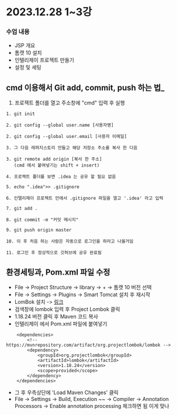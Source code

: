 # 2023.12.28 1~3강

### 수업 내용 
- JSP 개요
- 톰캣 10 설치
- 인텔리제이 프로젝트 만들기
- 설정 및 세팅

## cmd 이용해서 Git add, commit, push 하는 법_
1. 프로젝트 폴더를 열고 주소창에 "cmd" 입력 후 실행
````
1. git init

2. git config --global user.name [사용자명]

2. git config --global user.email [사용자 이메일]

3. 그 다음 레퍼지스토리 만들고 해당 저장소 주소를 복사 한 다음

3. git remote add origin [복사 한 주소]
   (cmd 에서 붙여넣기는 shift + insert)
   
4. 프로젝트 폴더를 보면 .idea 는 공유 할 필요 없음

5. echo ".idea">> .gitignore

6. 인텔리제이 프로젝트 안에서 .gitignore 파일을 열고 '.idea' 라고 입력

7. git add .

8. git commit -m "커밋 메시지"

9. git push origin master

10. 이 후 처음 하는 사람은 자동으로 로그인을 하라고 나올거임

11. 로그인 후 정상적으로 깃허브에 공유 완료됨

````

## 환경세팅과, Pom.xml 파일 수정
- File -> Project Structure -> library -> + -> 톰캣 10 버전 선택
- File -> Settings -> Plugins -> Smart Tomcat 설치 후 재시작
- LomBok 설치 -> [링크](https://mvnrepository.com/)
- 검색창에 lombok 입력 후 Project Lombok 클릭
- 1.18.24 버전 클릭 후 Maven 코드 복사
- 인텔리제이 에서 Pom.xml 파일에 붙여넣기
```
    <dependencies>
        <!-- https://mvnrepository.com/artifact/org.projectlombok/lombok -->
        <dependency>
            <groupId>org.projectlombok</groupId>
            <artifactId>lombok</artifactId>
            <version>1.18.24</version>
            <scope>provided</scope>
        </dependency>
    </dependencies>
```
- 그 후 우측상단에 'Load Maven Changes' 클릭
- File -> Settings -> Build, Execution ~~ -> Compiler -> 
  Annotation Processors -> Enable annotation processing 체크하면 됨
이게 맞나
